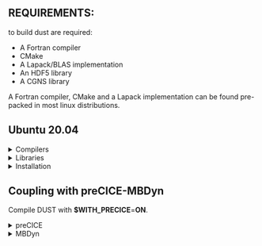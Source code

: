 
## REQUIREMENTS:

to build dust are required:
- A Fortran compiler
- CMake
- A Lapack/BLAS implementation
- An HDF5 library
- A CGNS library

A Fortran compiler, CMake and a Lapack implementation can be found pre-packed 
in most linux distributions.

## Ubuntu 20.04

<details>
  <summary markdown="span">Compilers</summary>

#### Compilers
  ```bash
  $ sudo apt install gcc g++ gfortran
  ```
</details>

<details>
  <summary markdown="span">Libraries</summary>

#### Libraries
  ```bash
  $ sudo apt make liblapack-dev libblas-dev libcgns-dev libhdf5-dev libopenblas0
  ```
</details>

<details>
  <summary markdown="span">Installation</summary>
  
## DUST building and installation (tested under Ubuntu20.04):

- Create a build folder inside this folder (can be "build" or anything else) and move into it:

  ```bash
  $ mkdir build && cd build
  ```

- Configure cmake with standard options:

  ```bash
  $ cmake -DCMAKE_BUILD_TYPE=$CMAKE_BUILD_TYPE -DWITH_PRECICE=$WITH_PRECICE ../
  ```
  where:
  - **$CMAKE_BUILD_TYPE** can be **Release** or **Debug**
  - **$WITH_PRECICE** can be **ON** or **OFF**

- Build DUST:

  ```bash
  $ make
  ```

- Install DUST (with root privileges if needed):

  ```bash
  $ sudo make install
  ```
  The default install folder should be /usr/local/bin

  Other install folders can be set by setting

  cmake -D CMAKE_INSTALL_PREFIX=/path/to/install/folder ../
</details>

## Coupling with preCICE-MBDyn

Compile DUST with **$WITH_PRECICE**=**ON**.

<details>
  <summary markdown="span">preCICE</summary>

#### preCICE
Visit <https://precice.org/quickstart.html>

</details>

<details>
  <summary markdown="span">MBDyn</summary>

#### MBDyn
Visit <https://www.mbdyn.org/?Software_Installation>. 

MBDyn must be compiled on branch **develop** with 
the following configure command:
 ```bash
  $ ./configure --enable-netcdf --with-lapack --enable-python
  ```
</details>

